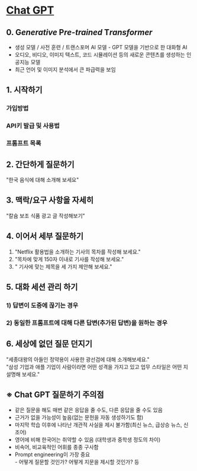# [Chat GPT](https://openai.com/blog/chatgpt)

## 0. **G***enerative* **P***re-trained* **T***ransformer*
- 생성 모델 / 사전 훈련 / 트랜스포머 AI 모델 - GPT 모델을 기반으로 한 대화형 AI
- 오디오, 비디오, 이미지 텍스트, 코드 시뮬레이션 등의 새로운 콘텐츠를 생성하는 인공지능 모델
- 최근 언어 및 이미지 분석에서 큰 파급력을 보임

## 1. 시작하기
### 가입방법
### API키 발급 및 사용법
### 프롬프트 목록

## 2. 간단하게 질문하기
"한국 음식에 대해 소개해 보세요"

## 3. 맥락/요구 사항을 자세히
"칼슘 보조 식품 광고 글 작성해보기"

## 4. 이어서 세부 질문하기
1. "Netflix 활용법을 소개하는 기사의 목차를 작성해 보세요."
2. "목차에 맞게 150자 이내로 기사를 작성해 보세요."
3. " 기사에 맞는 제목을 세 가지 제안해 보세요."

## 5. 대화 세션 관리 하기
### 1) 답변이 도중에 끊기는 경우
### 2) 동일한 프롬프트에 대해 다른 답변(추가된 답변)을 원하는 경우

## 6. 세상에 없던 질문 던지기
"세종대왕의 아들인 정약용이 사용한 광선검에 대해 소개해보세요."<br>
"삼성 기업과 애플 기업이 사람이라면 어떤 성격을 가지고 있고 업무 스타일은 어떤 지 설명해 보세요."

## ※ Chat GPT 질문하기 주의점
- 같은 질문을 해도 매번 같은 응답을 줄 수도, 다른 응답을 줄 수도 있음
- 근거가 없을 가능성이 높음(없는 문헌을 자동 생성하기도 함)
- 마지막 학습 이후에 나타난 개관적 사실을 제시 불가함(최신 뉴스, 급상승 뉴스, 신조어)
- 영어에 비해 한국어는 취약할 수 있음 (대학생과 중학생 정도의 차이)
- 비속어, 비교육적인 어휘를 종종 구사함
- Prompt engineering이 가장 중요<br>
    \- 어떻게 질문할 것인가? 어떻게 지문을 제시할 것인가? 등